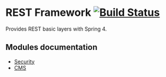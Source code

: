 # REST Framework [![Build Status](https://travis-ci.org/Daeliin/rest-framework.svg?branch=master)](https://travis-ci.org/Daeliin/rest-framework)


Provides REST basic layers with Spring 4.

## Modules documentation
* [Security](https://github.com/Daeliin/rest-framework/wiki/Module-:-security)
* [CMS](https://github.com/Daeliin/rest-framework/wiki/Module-:-cms)
